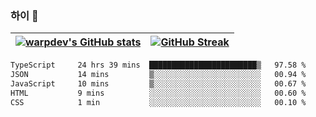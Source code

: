 
### 하이 👋
[![warpdev's GitHub stats](https://github-readme-stats.vercel.app/api?username=warpdev&show_icons=true&theme=vue-dark)](#) |[![GitHub Streak](https://github-readme-streak-stats.herokuapp.com/?user=warpdev&theme=dark)](#)
--- | --- |
<!--START_SECTION:waka-->

```txt
TypeScript     24 hrs 39 mins  ████████████████████████▒   97.58 %
JSON           14 mins         ▒░░░░░░░░░░░░░░░░░░░░░░░░   00.94 %
JavaScript     10 mins         ▒░░░░░░░░░░░░░░░░░░░░░░░░   00.67 %
HTML           9 mins          ░░░░░░░░░░░░░░░░░░░░░░░░░   00.60 %
CSS            1 min           ░░░░░░░░░░░░░░░░░░░░░░░░░   00.10 %
```

<!--END_SECTION:waka-->

<!--
**warpdev/warpdev** is a ✨ _special_ ✨ repository because its `README.md` (this file) appears on your GitHub profile.

Here are some ideas to get you started:

- 🔭 I’m currently working on ...
- 🌱 I’m currently learning ...
- 👯 I’m looking to collaborate on ...
- 🤔 I’m looking for help with ...
- 💬 Ask me about ...
- 📫 How to reach me: ...
- 😄 Pronouns: ...
- ⚡ Fun fact: ...
-->
